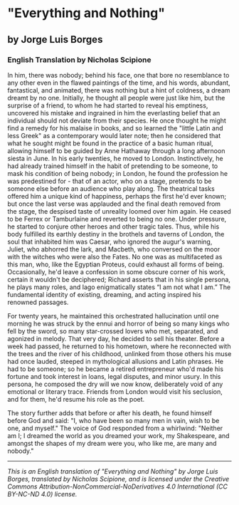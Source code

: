 # "Everything and Nothing" 
## by Jorge Luis Borges
### English Translation by Nicholas Scipione

In him, there was nobody; behind his face, one that bore no resemblance to any other even in the flawed paintings of the time, and his words, abundant, fantastical, and animated, there was nothing but a hint of coldness, a dream dreamt by no one. Initially, he thought all people were just like him, but the surprise of a friend, to whom he had started to reveal his emptiness, uncovered his mistake and ingrained in him the everlasting belief that an individual should not deviate from their species. He once thought he might find a remedy for his malaise in books, and so learned the "little Latin and less Greek" as a contemporary would later note; then he considered that what he sought might be found in the practice of a basic human ritual, allowing himself to be guided by Anne Hathaway through a long afternoon siesta in June. In his early twenties, he moved to London. Instinctively, he had already trained himself in the habit of pretending to be someone, to mask his condition of being nobody; in London, he found the profession he was predestined for - that of an actor, who on a stage, pretends to be someone else before an audience who play along. The theatrical tasks offered him a unique kind of happiness, perhaps the first he'd ever known; but once the last verse was applauded and the final death removed from the stage, the despised taste of unreality loomed over him again. He ceased to be Ferrex or Tamburlaine and reverted to being no one. Under pressure, he started to conjure other heroes and other tragic tales. Thus, while his body fulfilled its earthly destiny in the brothels and taverns of London, the soul that inhabited him was Caesar, who ignored the augur's warning, Juliet, who abhorred the lark, and Macbeth, who conversed on the moor with the witches who were also the Fates. No one was as multifaceted as this man, who, like the Egyptian Proteus, could exhaust all forms of being. Occasionally, he'd leave a confession in some obscure corner of his work, certain it wouldn't be deciphered; Richard asserts that in his single persona, he plays many roles, and Iago enigmatically states “I am not what I am.” The fundamental identity of existing, dreaming, and acting inspired his renowned passages.

For twenty years, he maintained this orchestrated hallucination until one morning he was struck by the ennui and horror of being so many kings who fell by the sword, so many star-crossed lovers who met, separated, and agonized in melody. That very day, he decided to sell his theater. Before a week had passed, he returned to his hometown, where he reconnected with the trees and the river of his childhood, unlinked from those others his muse had once lauded, steeped in mythological allusions and Latin phrases. He had to be someone; so he became a retired entrepreneur who'd made his fortune and took interest in loans, legal disputes, and minor usury. In this persona, he composed the dry will we now know, deliberately void of any emotional or literary trace. Friends from London would visit his seclusion, and for them, he'd resume his role as the poet.

The story further adds that before or after his death, he found himself before God and said: "I, who have been so many men in vain, wish to be one, and myself." The voice of God responded from a whirlwind: "Neither am I; I dreamed the world as you dreamed your work, my Shakespeare, and amongst the shapes of my dream were you, who like me, are many and nobody."

---

_This is an English translation of "Everything and Nothing" by Jorge Luis Borges, translated by Nicholas Scipione, and is licensed under the Creative Commons Attribution-NonCommercial-NoDerivatives 4.0 International (CC BY-NC-ND 4.0) license._
